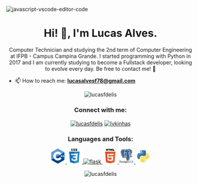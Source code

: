 ![javascript-vscode-editor-code](https://user-images.githubusercontent.com/39414546/106701866-26928a80-65c6-11eb-968b-d8c762ced488.jpg)

<h1 align="center">Hi! 👋, I'm Lucas Alves.</h1>
<p align="center">Computer Technician and studying the 2nd term of Computer Engineering at IFPB - Campus Campina Grande. I started programming with Python in 2017 and I am currently studying to become a Fullstack developer, looking to evolve every day. Be free to contact me! 🤝</p>

- 📫 How to reach me: **lucasalvesf78@gmail.com**

<p align="center"> <img src="https://komarev.com/ghpvc/?username=lucasfdelis&label=Profile%20views&color=0e75b6&style=flat" alt="lucasfdelis" /> </p>
<h3 align="center">Connect with me:</h3>
<p align="center">
<a href="https://linkedin.com/in/lucasfdelis" target="blank"><img align="center" src="https://cdn.jsdelivr.net/npm/simple-icons@3.0.1/icons/linkedin.svg" alt="lucasfdelis" height="30" width="40" /></a>
<a href="https://instagram.com/lvkinhas" target="blank"><img align="center" src="https://cdn.jsdelivr.net/npm/simple-icons@3.0.1/icons/instagram.svg" alt="lvkinhas" height="30" width="40" /></a>
</p>

<h3 align="center">Languages and Tools:</h3>
<p align="center"> <a href="https://www.w3schools.com/cpp/" target="_blank"> <img src="https://raw.githubusercontent.com/devicons/devicon/master/icons/cplusplus/cplusplus-original.svg" alt="cplusplus" width="40" height="40"/> </a> <a href="https://www.w3schools.com/css/" target="_blank"> <img src="https://raw.githubusercontent.com/devicons/devicon/master/icons/css3/css3-original-wordmark.svg" alt="css3" width="40" height="40"/> </a> <a href="https://flask.palletsprojects.com/" target="_blank"> <img src="https://www.vectorlogo.zone/logos/pocoo_flask/pocoo_flask-icon.svg" alt="flask" width="40" height="40"/> </a> <a href="https://www.w3.org/html/" target="_blank"> <img src="https://raw.githubusercontent.com/devicons/devicon/master/icons/html5/html5-original-wordmark.svg" alt="html5" width="40" height="40"/> </a> <a href="https://www.postgresql.org" target="_blank"> <img src="https://raw.githubusercontent.com/devicons/devicon/master/icons/postgresql/postgresql-original-wordmark.svg" alt="postgresql" width="40" height="40"/> </a> <a href="https://www.python.org" target="_blank"> <img src="https://raw.githubusercontent.com/devicons/devicon/master/icons/python/python-original.svg" alt="python" width="40" height="40"/> </a> </p>

<p align="center"><img align="center" src="https://github-readme-stats.vercel.app/api/top-langs?username=lucasfdelis&show_icons=true&locale=en&layout=compact" alt="lucasfdelis" /></p>
